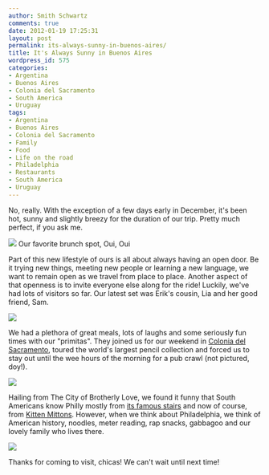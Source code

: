 ```yaml
---
author: Smith Schwartz
comments: true
date: 2012-01-19 17:25:31
layout: post
permalink: its-always-sunny-in-buenos-aires/
title: It's Always Sunny in Buenos Aires
wordpress_id: 575
categories:
- Argentina
- Buenos Aires
- Colonia del Sacramento
- South America
- Uruguay
tags:
- Argentina
- Buenos Aires
- Colonia del Sacramento
- Family
- Food
- Life on the road
- Philadelphia
- Restaurants
- South America
- Uruguay
---
```


No, really. With the exception of a few days early in December, it's been hot, sunny and slightly breezy for the duration of our trip. Pretty much perfect, if you ask me. 

![](http://schwartzography.com/wp-content/uploads/2012/01/IMG_61991.jpg)
Our favorite brunch spot, Oui, Oui

Part of this new lifestyle of ours is all about always having an open door. Be it trying new things, meeting new people or learning a new language, we want to remain open as we travel from place to place. Another aspect of that openness is to invite everyone else along for the ride! Luckily, we've had lots of visitors so far. Our latest set was Erik's cousin, Lia and her good friend, Sam.

![](http://schwartzography.com/wp-content/uploads/2012/01/IMG_6194.jpg)

We had a plethora of great meals, lots of laughs and some seriously fun times with our "primitas". They joined us for our weekend in [Colonia del Sacramento](http://schwartzography.com/2012/01/buen-suspiro-in-colonia-del-sacramento/), toured the world's largest pencil collection and forced us to stay out until the wee hours of the morning for a pub crawl (not pictured, doy!).

![](http://schwartzography.com/wp-content/uploads/2012/01/IMG_6071.jpg)

Hailing from The City of Brotherly Love, we found it funny that South Americans know Philly mostly from [its famous stairs](http://www.youtube.com/watch?v=GWFjD_e9OAg) and now of course, from [Kitten Mittons](http://www.youtube.com/watch?v=XY-qxa4rMGc). However, when we think about Philadelphia, we think of American history, noodles, meter reading, rap snacks, gabbagoo and our lovely family who lives there.

![](http://schwartzography.com/wp-content/uploads/2012/01/IMG_6035.jpg)

Thanks for coming to visit, chicas! We can't wait until next time!


